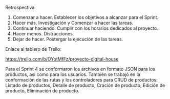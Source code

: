 Retrospectiva

1. Comenzar a hacer.
    Establecer los objetivos a alcanzar para el Sprint.
2. Hacer más.
    Investigación y Comenzar a hacer las tareas.
3. Continuar haciendo.
    Cumplir con los horarios dedicados al proyecto.
4. Hacer menos.
    Distracciones.
5. Dejar de hacer.
    Postergar la ejecución de las tareas.

Enlace al tablero de Trello:

https://trello.com/b/OYotMfFz/proyecto-digital-house

Para el Sprint 4 se conformaron los archivos en formato JSON para los productos, así como para los usuarios. También se trabajó en la conformación de las rutas y los controladores para CRUD de productos: Listado de productos, Detalle de producto, Cración de producto, Edición de producto, Eliminación de producto.